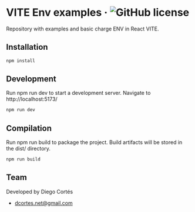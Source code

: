 # VITE Env examples &middot; ![GitHub license](https://img.shields.io/badge/license-MIT-blue.svg)

Repository with examples and basic charge ENV in React VITE.

## Installation

```bash
npm install
```

## Development

Run npm run dev to start a development server. Navigate to http://localhost:5173/

```bash
npm run dev
```

## Compilation

Run npm run build to package the project. Build artifacts will be stored in the dist/ directory.

```bash
npm run build
```

## Team

Developed by Diego Cortés

- <dcortes.net@gmail.com>
